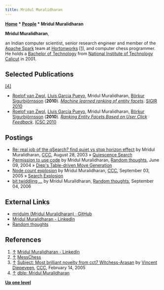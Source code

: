 ```yaml
---
title: Mridul Muralidharan
---
```

**[Home](Home "Home") \* [People](People "People") \* Mridul Muralidharan**


**Mridul Muralidharan**,  

an Indian computer scientist, senior research engineer and member of the [Apache Spark](https://en.wikipedia.org/wiki/Apache_Spark) team at [Hortonworks](https://en.wikipedia.org/wiki/Hortonworks) <a id="cite-note-1" href="#cite-ref-1">[1]</a>, and computer chess programmer. 
He holds a [Bachelor of Technology](https://en.wikipedia.org/wiki/Bachelor_of_Technology) from [National Institute of Technology Calicut](https://en.wikipedia.org/wiki/National_Institute_of_Technology_Calicut) in 2001. 



## Selected Publications


<a id="cite-note-4" href="#cite-ref-4">[4]</a>



* [Roelof van Zwol](https://dblp.org/pers/hd/z/Zwol:Roelof_van), [Lluis Garcia Pueyo](https://dblp.org/pers/hd/p/Pueyo:Lluis_Garcia), Mridul Muralidharan, [Börkur Sigurbjörnsson](https://dblp.org/pers/hd/s/Sigurbj=ouml=rnsson:B=ouml=rkur) (**2010**). *[Machine learned ranking of entity facets](https://dl.acm.org/citation.cfm?doid=1835449.1835662)*. [SIGIR 2010](https://dblp.org/db/conf/sigir/sigir2010.html)
* [Roelof van Zwol](https://dblp.org/pers/hd/z/Zwol:Roelof_van), [Lluis Garcia Pueyo](https://dblp.org/pers/hd/p/Pueyo:Lluis_Garcia), Mridul Muralidharan, [Börkur Sigurbjörnsson](https://dblp.org/pers/hd/s/Sigurbj=ouml=rnsson:B=ouml=rkur) (**2010**). *[Ranking Entity Facets Based on User Click Feedback](https://ieeexplore.ieee.org/document/5628927)*. [ICSC 2010](https://dblp.org/db/conf/semco/icsc2010.html)


## Postings


* [Re: real job of the qSearch? find quiet vs stop horizon effect](https://www.stmintz.com/ccc/index.php?id=313211) by Mridul Muralidharan, [CCC](CCC "CCC"), August 28, 2003 » [Quiescence Search](Quiescence_Search "Quiescence Search")
* [Permission to use code](http://mridulm.blogspot.de/2004/06/permission-to-use-code-have-to-put-up.html) by Mridul Muralidharan, [Random thoughts](http://mridulm.blogspot.com/), June 09, 2004 » [Diep's Table-driven Move Generation](Table-driven_Move_Generation#Diep "Table-driven Move Generation")
* [Node count explosion](https://www.stmintz.com/ccc/index.php?id=447270) by Mridul Muralidharan, [CCC](CCC "CCC"), September 03, 2005 » [Search Explosion](Search_Explosion "Search Explosion")
* [bit twiddling ...](http://mridulm.blogspot.com/2006/09/bit-twiddling.html) by Mridul Muralidharan, [Random thoughts](http://mridulm.blogspot.com/), September 04, 2006


## External Links


* [mridulm (Mridul Muralidharan) · GitHub](https://github.com/mridulm)
* [Mridul Muralidharan - LinkedIn](https://www.linkedin.com/in/mridulm/)
* [Random thoughts](http://mridulm.blogspot.com/)


## References


1. <a id="cite-ref-1" href="#cite-note-1">↑</a> [Mridul Muralidharan - LinkedIn](https://www.linkedin.com/in/mridulm/)
2. <a id="cite-ref-2" href="#cite-note-2">↑</a> [MessChess](http://www.geocities.ws/mridulm80/messchess.htm)
3. <a id="cite-ref-3" href="#cite-note-3">↑</a> [Subject: Most brilliant novelty from cct7 Witchess-Arasan](https://www.stmintz.com/ccc/index.php?id=411398) by [Vincent Diepeveen](Vincent_Diepeveen "Vincent Diepeveen"), [CCC](CCC "CCC"), February 14, 2005
4. <a id="cite-ref-4" href="#cite-note-4">↑</a> [dblp: Mridul Muralidharan](https://dblp.org/pers/hd/m/Muralidharan:Mridul)

**[Up one level](People "People")**







 
